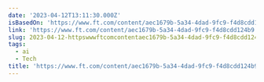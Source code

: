 ```yaml
---
date: '2023-04-12T13:11:30.000Z'
isBasedOn: 'https://www.ft.com/content/aec1679b-5a34-4dad-9fc9-f4d8cdd124b9'
link: 'https://www.ft.com/content/aec1679b-5a34-4dad-9fc9-f4d8cdd124b9'
slug: 2023-04-12-httpswwwftcomcontentaec1679b-5a34-4dad-9fc9-f4d8cdd124b9
tags:
  - ai
  - Tech
title: 'https://www.ft.com/content/aec1679b-5a34-4dad-9fc9-f4d8cdd124b9'
---
```


